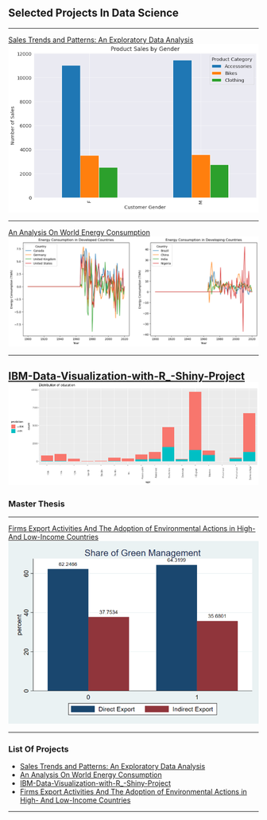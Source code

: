 ## Selected Projects In Data Science

---

[Sales Trends and Patterns: An Exploratory Data Analysis](http://jovian.com/albertraphael96/zerotopandas-course-project)
<img src="images/customer%20Gernder.png?raw=true"/>

---

[An Analysis On World Energy Consumption](https://jovian.com/albertraphael96/world-energy-consumption)
<img src="images/energy%20consumption%20by%20countries.png?raw=true"/>

---

[IBM-Data-Visualization-with-R_-Shiny-Project](https://arif-yetik.shinyapps.io/Final_Assignments/)
<img src="images/education%20distribution%20image%20R.png?raw=true"/>
---
### Master Thesis
---
[Firms Export Activities And The Adoption of Environmental Actions in High- And Low-Income Countries](/pdf/Firms%20Export%20Activities%20And%20The%20Adoption%20of%20Environmental%20Actions%20in%20High.pdf)
<img src="images/Figure 1 Share of Green Management By Direct & Indirect Export.png?raw=true"/>

---

### List Of Projects

- [Sales Trends and Patterns: An Exploratory Data Analysis](https://jovian.com/albertraphael96/zerotopandas-course-project)
- [An Analysis On World Energy Consumption](https://jovian.com/albertraphael96/world-energy-consumption)
- [IBM-Data-Visualization-with-R_-Shiny-Project](https://arif-yetik.shinyapps.io/Final_Assignments/)
- [Firms Export Activities And The Adoption of Environmental Actions in High- And Low-Income Countries](/pdf/Firms%20Export%20Activities%20And%20The%20Adoption%20of%20Environmental%20Actions%20in%20High.pdf)


---
